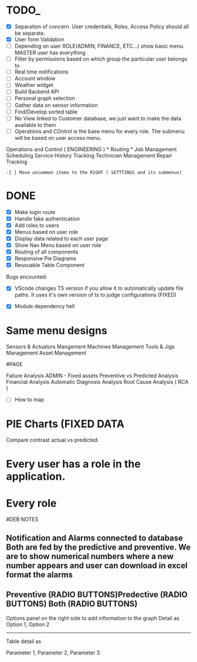 # TODO_

- [x] Separation of concern. User credentials, Roles, Access Policy should all be separate.
- [x] User form Validation
- [ ] Depending on user ROLE(ADMIN, FINANCE, ETC...) show basic menu. MASTER user has everything
- [ ] Filter by permissions based on which group the particular user belongs to
- [ ] Real time notifications
- [ ] Account window
- [ ] Weather widget
- [ ] Build Backend API
- [ ] Personal graph selection
- [ ] Gather data on sensor information
- [ ] Find/Develop sorted table
- [ ] No View linked to Customer database, we just want to make the data available to them
- [ ] Operations and COntrol is the base menu for every role. The submenu will be based on user access menu.

Operations and Control ( ENGINEERING )
    * Routing
    * Job Management
    Scheduling
    Service History Tracking
    Technician Management
    Repair Tracking

    -[ ] Move uncommon items to the RIGHT ( SETTTINGS and its submenus)

# DONE

- [x] Make login route
- [x] Handle fake authentication
- [x] Add roles to users
- [x] Menus based on user role
- [x] Display data related to each user page
- [x] Show Nav Menu based on user role
- [x] Routing of all components
- [x] Responsive Pie Diagrams
- [x] Reusuable Table Component

Bugs encounted:
- [x] VScode changes TS version if you allow it to automatically update file paths. It uses it's own version of ts to judge configurations (FIXED)
- [x] Module dependency hell


# Same menu designs
Sensors & Actuators Mangement
Machines Management
Tools & Jigs Management 
Asset Management


#PAGE 

Failure Analysis 
    ADMIN
        - Fixed assets 
Preventive vs Predicted Analysis
Financial Analysis 
Automatic Diagnosis Analysis 
Root Cause Analysis ( RCA ) 
- [ ] How to map 

# PIE Charts (FIXED DATA
 Compare contrast actual vs predicted.



# Every user has a role in the application. 
# Every role 





#DEB NOTES

Notification and Alarms connected to database Both are fed by the predictive and preventive.
We are to show numerical numbers where a new number appears and user can download in excel format the alarms
--------

Preventive (RADIO BUTTONS)Predective (RADIO BUTTONS) Both (RADIO BUTTONS)
----------
Options panel on the right side to 
add information to the graph
Detail as Option 1, Option 2

---------
Table detail as 

Parameter 1, Parameter 2, Parameter 3
